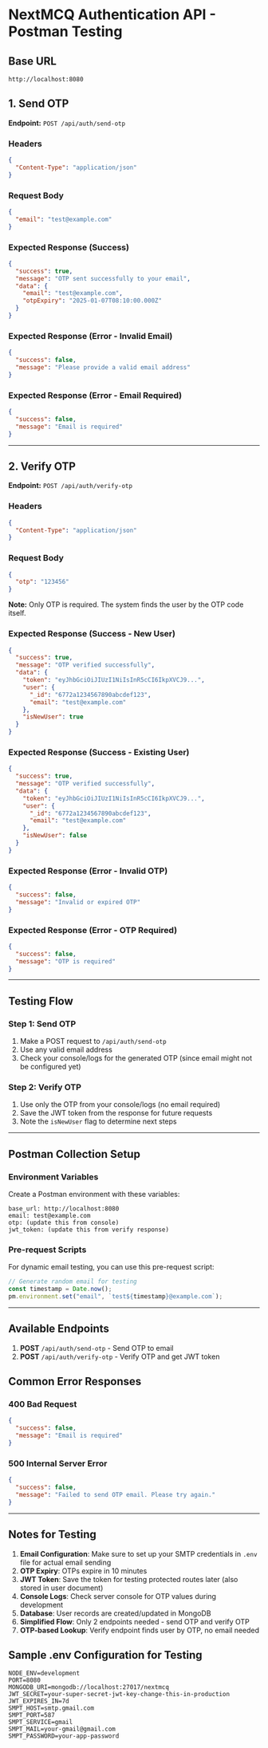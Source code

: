 # NextMCQ Authentication API - Postman Testing

## Base URL
```
http://localhost:8080
```

## 1. Send OTP
**Endpoint:** `POST /api/auth/send-otp`

### Headers
```json
{
  "Content-Type": "application/json"
}
```

### Request Body
```json
{
  "email": "test@example.com"
}
```

### Expected Response (Success)
```json
{
  "success": true,
  "message": "OTP sent successfully to your email",
  "data": {
    "email": "test@example.com",
    "otpExpiry": "2025-01-07T08:10:00.000Z"
  }
}
```

### Expected Response (Error - Invalid Email)
```json
{
  "success": false,
  "message": "Please provide a valid email address"
}
```

### Expected Response (Error - Email Required)
```json
{
  "success": false,
  "message": "Email is required"
}
```

---

## 2. Verify OTP
**Endpoint:** `POST /api/auth/verify-otp`

### Headers
```json
{
  "Content-Type": "application/json"
}
```

### Request Body
```json
{
  "otp": "123456"
}
```

**Note:** Only OTP is required. The system finds the user by the OTP code itself.

### Expected Response (Success - New User)
```json
{
  "success": true,
  "message": "OTP verified successfully",
  "data": {
    "token": "eyJhbGciOiJIUzI1NiIsInR5cCI6IkpXVCJ9...",
    "user": {
      "_id": "6772a1234567890abcdef123",
      "email": "test@example.com"
    },
    "isNewUser": true
  }
}
```

### Expected Response (Success - Existing User)
```json
{
  "success": true,
  "message": "OTP verified successfully",
  "data": {
    "token": "eyJhbGciOiJIUzI1NiIsInR5cCI6IkpXVCJ9...",
    "user": {
      "_id": "6772a1234567890abcdef123",
      "email": "test@example.com"
    },
    "isNewUser": false
  }
}
```

### Expected Response (Error - Invalid OTP)
```json
{
  "success": false,
  "message": "Invalid or expired OTP"
}
```

### Expected Response (Error - OTP Required)
```json
{
  "success": false,
  "message": "OTP is required"
}
```

---

## Testing Flow

### Step 1: Send OTP
1. Make a POST request to `/api/auth/send-otp`
2. Use any valid email address
3. Check your console/logs for the generated OTP (since email might not be configured yet)

### Step 2: Verify OTP
1. Use only the OTP from your console/logs (no email required)
2. Save the JWT token from the response for future requests
3. Note the `isNewUser` flag to determine next steps

---

## Postman Collection Setup

### Environment Variables
Create a Postman environment with these variables:
```
base_url: http://localhost:8080
email: test@example.com
otp: (update this from console)
jwt_token: (update this from verify response)
```

### Pre-request Scripts
For dynamic email testing, you can use this pre-request script:
```javascript
// Generate random email for testing
const timestamp = Date.now();
pm.environment.set("email", `test${timestamp}@example.com`);
```

---

## Available Endpoints

1. **POST** `/api/auth/send-otp` - Send OTP to email
2. **POST** `/api/auth/verify-otp` - Verify OTP and get JWT token

## Common Error Responses

### 400 Bad Request
```json
{
  "success": false,
  "message": "Email is required"
}
```

### 500 Internal Server Error
```json
{
  "success": false,
  "message": "Failed to send OTP email. Please try again."
}
```

---

## Notes for Testing

1. **Email Configuration**: Make sure to set up your SMTP credentials in `.env` file for actual email sending
2. **OTP Expiry**: OTPs expire in 10 minutes
3. **JWT Token**: Save the token for testing protected routes later (also stored in user document)
4. **Console Logs**: Check server console for OTP values during development
5. **Database**: User records are created/updated in MongoDB
6. **Simplified Flow**: Only 2 endpoints needed - send OTP and verify OTP
7. **OTP-based Lookup**: Verify endpoint finds user by OTP, no email needed

## Sample .env Configuration for Testing
```env
NODE_ENV=development
PORT=8080
MONGODB_URI=mongodb://localhost:27017/nextmcq
JWT_SECRET=your-super-secret-jwt-key-change-this-in-production
JWT_EXPIRES_IN=7d
SMPT_HOST=smtp.gmail.com
SMPT_PORT=587
SMPT_SERVICE=gmail
SMPT_MAIL=your-gmail@gmail.com
SMPT_PASSWORD=your-app-password
```
